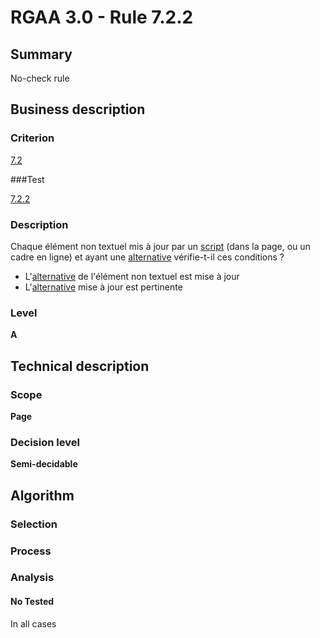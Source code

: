 # RGAA 3.0 -  Rule 7.2.2

## Summary

No-check rule

## Business description

### Criterion

[7.2](http://references.modernisation.gouv.fr/referentiel-technique-0#crit-7-2)

###Test

[7.2.2](http://references.modernisation.gouv.fr/referentiel-technique-0#test-7-2-2)

### Description

Chaque &eacute;l&eacute;ment non textuel mis &agrave; jour par un <a href="http://references.modernisation.gouv.fr/referentiel-technique-0#mScript">script</a> (dans la page, ou un cadre en ligne) et ayant une <a href="http://references.modernisation.gouv.fr/referentiel-technique-0#mAltScript">alternative</a> v&eacute;rifie-t-il ces conditions ? 
 
 *  L'<a href="http://references.modernisation.gouv.fr/referentiel-technique-0#mAltScript">alternative</a> de l'&eacute;l&eacute;ment non textuel est mise &agrave; jour 
 *  L'<a href="http://references.modernisation.gouv.fr/referentiel-technique-0#mAltScript">alternative</a> mise &agrave; jour est pertinente 


### Level

**A**

## Technical description

### Scope

**Page**

### Decision level

**Semi-decidable**

## Algorithm

### Selection

### Process

### Analysis

#### No Tested 

In all cases
